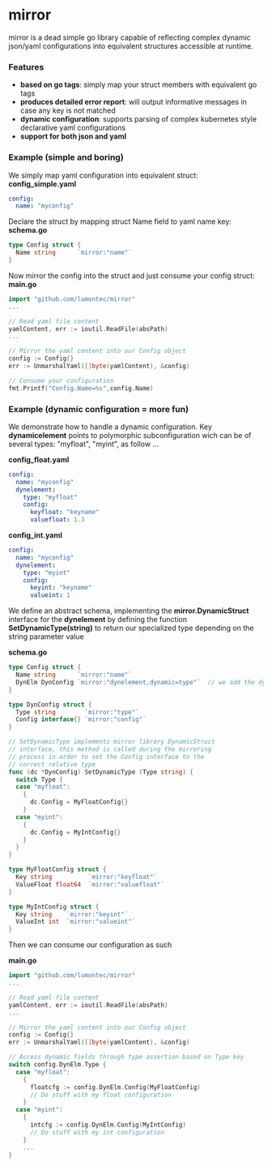 # mirror

mirror is a dead simple go library capable of reflecting complex dynamic json/yaml configurations into equivalent structures accessible at runtime. 


### Features

* **based on go tags**: simply map your struct members with equivalent go tags 
* **produces detailed error report**: will output informative messages in case any key is not matched 
* **dynamic configuration**: supports parsing of complex kubernetes style declarative yaml configurations
* **support for both json and yaml**


### Example (simple and boring)

We simply map yaml configuration into equivalent struct:
**config_simple.yaml**
```yaml
config:
  name: "myconfig"
```

Declare the struct by mapping struct Name field to yaml name key:
**schema.go**
```go
type Config struct {
  Name string      `mirror:"name"`
}
```

Now mirror the config into the struct and just consume your config struct:
**main.go**
```go
import "github.com/lumontec/mirror"
...

// Read yaml file content 
yamlContent, err := ioutil.ReadFile(absPath)
...

// Mirror the yaml content into our Config object
config := Config{}
err := UnmarshalYaml([]byte(yamlContent), &config)

// Consume your configuration 
fmt.Printf("Config.Name=%s",config.Name)
```


### Example (dynamic configuration = more fun)

We demonstrate how to handle a dynamic configuration.
Key **dynamicelement** points to polymorphic subconfiguration wich can be of several types: "myfloat", "myint", as follow ...

**config_float.yaml**
```yaml
config:
  name: "myconfig"
  dynelement:
    type: "myfloat"
    config:
      keyfloat: "keyname" 
      valuefloat: 1.3 
```

**config_int.yaml**
```yaml
config:
  name: "myconfig"
  dynelement:
    type: "myint"
    config:
      keyint: "keyname" 
      valueint: 1 
```

We define an abstract schema, implementing the **mirror.DynamicStruct** interface for the **dynelement** by defining the function **SetDynamicType(string)** to return our specialized type depending on the string parameter value

**schema.go**
```go
type Config struct {
  Name string      `mirror:"name"`
  DynElm DynConfig `mirror:"dynelement,dynamic=type"`  // we add the dynamic selector, required by c2s library, sets selector key = type
}

type DynConfig struct {
  Type string        `mirror:"type"`
  Config interface{} `mirror:"config"`
}

// SetDynamicType implements mirror library DynamicStruct 
// interface, this method is called during the mirroring 
// process in order to set the Config interface to the 
// correct relative type
func (dc *DynConfig) SetDynamicType (Type string) {
  switch Type {
  case "myfloat": 
    {
      dc.Config = MyFloatConfig{}
    }
  case "myint": 
    {
      dc.Config = MyIntConfig{}
    }
  }
}

type MyFloatConfig struct {
  Key string          `mirror:"keyfloat"`
  ValueFloat float64  `mirror:"valuefloat"`
}

type MyIntConfig struct {
  Key string    `mirror:"keyint"`
  ValueInt int  `mirror:"valueint"`
}
```

Then we can consume our configuration as such

**main.go**
```go
import "github.com/lumontec/mirror"
...

// Read yaml file content 
yamlContent, err := ioutil.ReadFile(absPath)
...

// Mirror the yaml content into our Config object
config := Config{}
err := UnmarshalYaml([]byte(yamlContent), &config)

// Access dynamic fields through type assertion based on Type key
switch config.DynElm.Type {
  case "myfloat": 
    {
      floatcfg := config.DynElm.Config(MyFloatConfig)
      // Do stuff with my float configuration
    }
  case "myint": 
    {
      intcfg := config.DynElm.Config(MyIntConfig)
      // Do stuff with my int configuration
    }
    ...
}

```


